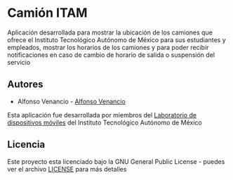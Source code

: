 # Camión ITAM

Aplicación desarrollada para mostrar la ubicación de los camiones que ofrece el Instituto Tecnológico Autónomo de México para sus estudiantes y empleados, mostrar los horarios de los camiones y para poder recibir notificaciones en caso de cambio de horario de salida o suspensión del servicio

## Autores

* Alfonso Venancio - [Alfonso Venancio](https://github.com/AlfonsoVenancio "Github personal de Alfonso Venancio") 

Esta aplicación fue desarrollada por miembros del [Laboratorio de dispositivos móviles](https://github.com/LabDispositivosMoviles) del Instituto Tecnológico Autónomo de México

## Licencia

Este proyecto esta licenciado bajo la GNU General Public License - puedes ver el archivo [LICENSE](LICENSE) para más detalles








